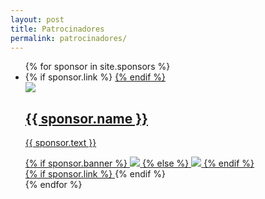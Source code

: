 ```yaml
---
layout: post
title: Patrocinadores
permalink: patrocinadores/
--- 
```

<ul class="sponsorlist">
		{% for sponsor in site.sponsors %}
		<li>
			{% if sponsor.link %}
				<a href="{{sponsor.link}}" rel="nofollow">
			{% endif %}
			<div class="sponsorlogo_side">
				<img src="{{ site.baseurl }}images/patrocinadores/sponsorpage/{{sponsor.logo}}">
			</div>
			<div class="sponsortext_side">
			<h2>{{ sponsor.name }}</h2>
			<p>{{ sponsor.text }}</p>
			</div>
			<div class="fullbanner">
				{% if sponsor.banner %}
				<img src="{{ site.baseurl }}images/patrocinadores/sponsorpage/{{ sponsor.banner }}">
				{% else %}
				<img src="{{ site.baseurl }}images/patrocinadores/sponsorpage/freebanner.svg">
				{% endif %}
			</div>
			{% if sponsor.link %}
				</a>
			{% endif %}
		</li>
		{% endfor %}
</ul>